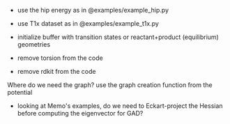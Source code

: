

- use the hip energy as in @examples/example_hip.py
- use T1x dataset as in @examples/example_t1x.py
- initialize buffer with transition states or reactant+product (equilibrium) geometries

- remove torsion from the code
- remove rdkit from the code


Where do we need the graph?
use the graph creation function from the potential


- looking at Memo's examples, do we need to Eckart-project the Hessian before computing the eigenvector for GAD?